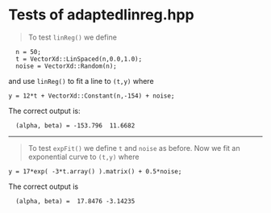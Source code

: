 
# Tests of adaptedlinreg.hpp

> To test `linReg()` we define 
```
  n = 50;
  t = VectorXd::LinSpaced(n,0.0,1.0);
  noise = VectorXd::Random(n);
```
and use `linReg()` to fit a line to `(t,y)` where
```
y = 12*t + VectorXd::Constant(n,-154) + noise;
```
The correct output is:
```
  (alpha, beta) = -153.796  11.6682
```

***
> To test `expFit()` we define `t` and `noise` as before.
Now we fit an exponential curve to `(t,y)` where
```
y = 17*exp( -3*t.array() ).matrix() + 0.5*noise;
```
The correct output is
```
  (alpha, beta) =  17.8476 -3.14235
```